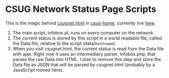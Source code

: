 CSUG Network Status Page Scripts
================================

This is the magic behind [csugnet.html][1] in [csug-home][2], currently live [here][3].

1. The main script, infobox.pl, runs on every computer on the network.
2. The current status is stored by this script in a world readable file, called
   the Data file, relative to the script (data/``hostname``).
3. When you visit csugnet.html, the current status is read from the Data file
   with ajax. Right now it uses an intermediary parser, infobox.php, that
   parses the raw Data into HTML. I plan to remove this step and store the Data
   file as JSON that will be parsed by csugnet.html (probably by a JavaScript
   moved here).

[1]: https://github.com/nmbook/csug-home/blob/master/csugnet.html
[2]: https://github.com/nmbook/csug-home
[3]: https://csug.rochester.edu/u/nbook/csugnet.html

